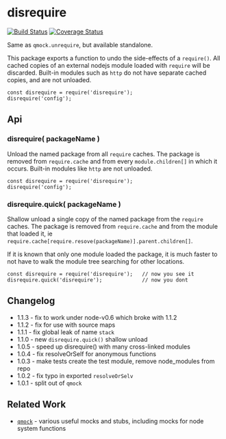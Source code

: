 disrequire
==========
[![Build Status](https://api.travis-ci.org/andrasq/node-disrequire.svg?branch=master)](https://travis-ci.org/andrasq/node-disrequire?branch=master)
[![Coverage Status](https://coveralls.io/repos/github/andrasq/node-disrequire/badge.svg?branch=master)](https://coveralls.io/github/andrasq/node-disrequire?branch=master)


Same as `qmock.unrequire`, but available standalone.

This package exports a function to undo the side-effects of a `require()`.
All cached copies of an external nodejs module loaded with `require` will be discarded.
Built-in modules such as `http` do not have separate cached copies, and are not unloaded.

    const disrequire = require('disrequire');
    disrequire('config');


Api
---

### disrequire( packageName )

Unload the named package from all `require` caches.  The package is removed from
`require.cache` and from every `module.children[]` in which it occurs.  Built-in modules
like `http` are not unloaded.

    const disrequire = require('disrequire');
    disrequire('config');

### disrequire.quick( packageName )

Shallow unload a single copy of the named package from the `require` caches.  The package is
removed from `require.cache` and from the module that loaded it, ie
`require.cache[require.resove(packageName)].parent.children[]`.

If it is known that only one module loaded the package, it is much faster to not have to
walk the module tree searching for other locations.

    const disrequire = require('disrequire');   // now you see it
    disrequire.quick('disrequire');             // now you dont


Changelog
---------

- 1.1.3 - fix to work under node-v0.6 which broke with 1.1.2
- 1.1.2 - fix for use with source maps
- 1.1.1 - fix global leak of name `stack`
- 1.1.0 - new `disrequire.quick()` shallow unload
- 1.0.5 - speed up disrequire() with many cross-linked modules
- 1.0.4 - fix resolveOrSelf for anonymous functions
- 1.0.3 - make tests create the test module, remove node_modules from repo
- 1.0.2 - fix typo in exported `resolveOrSelv`
- 1.0.1 - split out of `qmock`


Related Work
------------

- [`qmock`](https://npmjs.com/package/qmock) - various useful mocks and stubs,
  including mocks for node system functions
